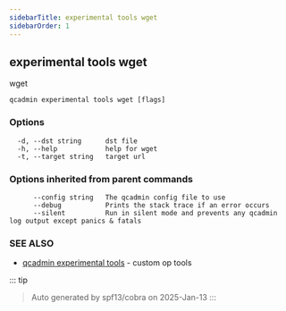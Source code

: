 ```yaml
---
sidebarTitle: experimental tools wget
sidebarOrder: 1
---
```


## experimental tools wget

wget

```
qcadmin experimental tools wget [flags]
```

### Options

```
  -d, --dst string      dst file
  -h, --help            help for wget
  -t, --target string   target url
```

### Options inherited from parent commands

```
      --config string   The qcadmin config file to use
      --debug           Prints the stack trace if an error occurs
      --silent          Run in silent mode and prevents any qcadmin log output except panics & fatals
```

### SEE ALSO

* [qcadmin experimental tools](experimental_tools.md)	 - custom op tools

::: tip
>Auto generated by spf13/cobra on 2025-Jan-13
:::
